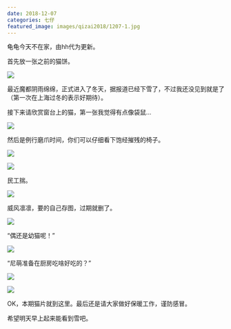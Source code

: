 ```yaml
---
date: 2018-12-07
categories: 七仔
featured_image: images/qizai2018/1207-1.jpg
---
```


龟龟今天不在家，由hh代为更新。

首先放一张之前的猫饼。

![](/images/qizai2018/1207-1.jpg)

最近魔都阴雨绵绵，正式进入了冬天，据报道已经下雪了，不过我还没见到就是了（第一次在上海过冬的表示好期待）。

接下来请欣赏窗台上的猫，第一张我觉得有点像袋鼠...

![](/images/qizai2018/1207-2.jpg)

然后是例行磨爪时间，你们可以仔细看下饱经摧残的椅子。

![](/images/qizai2018/1207-3.jpg)

![](/images/qizai2018/1207-4.jpg)

民工揣。

![](/images/qizai2018/1207-5.jpg)

威风凛凛，要的自己存图，过期就删了。

![](/images/qizai2018/1207-6.jpg)

“偶还是幼猫呢！”

![](/images/qizai2018/1207-7.jpg)

“尼萌准备在厨房吃啥好吃的？”

![](/images/qizai2018/1207-8.jpg)

![](/images/qizai2018/1207-9.jpg)

OK，本期猫片就到这里。最后还是请大家做好保暖工作，谨防感冒。

希望明天早上起来能看到雪吧。

